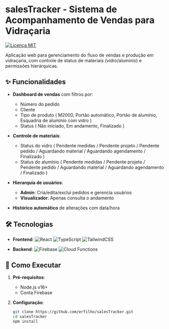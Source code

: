 # salesTracker - Sistema de Acompanhamento de Vendas para Vidraçaria

[![Licença MIT](https://img.shields.io/badge/license-MIT-blue.svg)](LICENSE)

Aplicação web para gerenciamento do fluxo de vendas e produção em vidraçaria, com controle de status de materiais (vidro/alumínio) e permissões hierárquicas.

## ✨ Funcionalidades

- **Dashboard de vendas** com filtros por:
  - Número do pedido
  - Cliente
  - Tipo de produto ( M2000, Portão automático, Portão de alumínio, Esquadria de alumínio com vidro )
  - Status ( Não iniciado, Em andamento, Finalizado )
- **Controle de materiais**:
  - Status do vidro ( Pendente medidas / Pendente projeto / Pendente pedido / Aguardando material / Aguardando agendamento / Finalizado )
  - Status do alumínio ( Pendente medidas / Pendente projeto / Pendente pedido / Aguardando material / Aguardando agendamento / Finalizado )
- **Hierarquia de usuários**:

  - **Admin**: Cria/edita/exclui pedidos e gerencia usuários
  - **Visualizador**: Apenas consulta o andamento

- **Histórico automático** de alterações com data/hora

## 🛠 Tecnologias

- **Frontend**:
  ![React](https://img.shields.io/badge/React-20232A?style=flat&logo=react)
  ![TypeScript](https://img.shields.io/badge/TypeScript-20232A?style=flat&logo=typescript)
  ![TailwindCSS](https://img.shields.io/badge/TailwindCSS-20232A?style=flat&logo=tailwindcss)

- **Backend**:
  ![Firebase](https://img.shields.io/badge/Firebase-FFCA28?style=flat&logo=firebase&logoColor=black)
  ![Cloud Functions](https://img.shields.io/badge/Cloud%20Functions-FFCA28?style=flat&logo=firebase&logoColor=black)

## 🚀 Como Executar

1. **Pré-requisitos**:

   - Node.js v16+
   - Conta Firebase

2. **Configuração**:
   ```bash
   git clone https://github.com/erfilho/salesTracker.git
   cd salesTracker
   npm install
   ```
